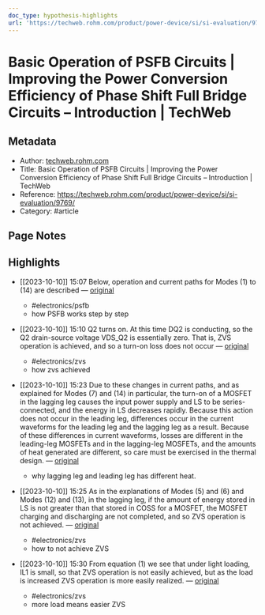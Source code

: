 ```yaml
---
doc_type: hypothesis-highlights
url: 'https://techweb.rohm.com/product/power-device/si/si-evaluation/9769/'
---
```


# Basic Operation of PSFB Circuits | Improving the Power Conversion Efficiency of Phase Shift Full Bridge Circuits – Introduction | TechWeb

## Metadata
- Author: [techweb.rohm.com]()
- Title: Basic Operation of PSFB Circuits | Improving the Power Conversion Efficiency of Phase Shift Full Bridge Circuits – Introduction | TechWeb
- Reference: https://techweb.rohm.com/product/power-device/si/si-evaluation/9769/
- Category: #article

## Page Notes
## Highlights
- [[2023-10-10]] 15:07 Below, operation and current paths for Modes (1) to (14) are described — [original](https://hyp.is/_fEJ2GdtEe6VNjeGzPDDfA/techweb.rohm.com/product/power-device/si/si-evaluation/9769/)
    -   #electronics/psfb 
    - how PSFB works step by step

- [[2023-10-10]] 15:10 Q2 turns on. At this time DQ2 is conducting, so the Q2 drain-source voltage VDS_Q2 is essentially zero. That is, ZVS operation is achieved, and so a turn-on loss does not occur — [original](https://hyp.is/ajXUtmduEe6cYwe-Ii_Aog/techweb.rohm.com/product/power-device/si/si-evaluation/9769/)
    -   #electronics/zvs 
    - how zvs achieved

- [[2023-10-10]] 15:23 Due to these changes in current paths, and as explained for Modes (7) and (14) in particular, the turn-on of a MOSFET in the lagging leg causes the input power supply and LS to be series-connected, and the energy in LS decreases rapidly. Because this action does not occur in the leading leg, differences occur in the current waveforms for the leading leg and the lagging leg as a result. Because of these differences in current waveforms, losses are different in the leading-leg MOSFETs and in the lagging-leg MOSFETs, and the amounts of heat generated are different, so care must be exercised in the thermal design. — [original](https://hyp.is/L9ivOmdwEe6pU1-goOKRbg/techweb.rohm.com/product/power-device/si/si-evaluation/9769/)
    - why lagging leg and leading leg has different heat.

- [[2023-10-10]] 15:25 As in the explanations of Modes (5) and (6) and Modes (12) and (13), in the lagging leg, if the amount of energy stored in LS is not greater than that stored in COSS for a MOSFET, the MOSFET charging and discharging are not completed, and so ZVS operation is not achieved. — [original](https://hyp.is/a4FgrmdwEe6HOcPiWh5ttw/techweb.rohm.com/product/power-device/si/si-evaluation/9769/)
    -   #electronics/zvs 
    - how to not achieve ZVS

- [[2023-10-10]] 15:30 From equation (1) we see that under light loading, IL1 is small, so that ZVS operation is not easily achieved, but as the load is increased ZVS operation is more easily realized. — [original](https://hyp.is/IYwCUGdxEe6O8t_TeSxxxw/techweb.rohm.com/product/power-device/si/si-evaluation/9769/)
    -   #electronics/zvs 
    - more load means easier ZVS



